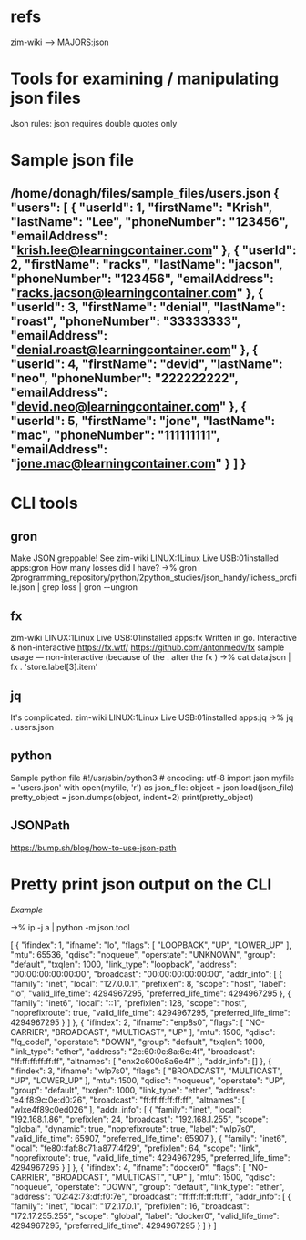 # refs
zim-wiki --> MAJORS:json
# Tools for examining / manipulating json files
Json rules:
    json requires double quotes only
# Sample json file
/home/donagh/files/sample_files/users.json
{
  "users": [
    {
      "userId": 1,
      "firstName": "Krish",
      "lastName": "Lee",
      "phoneNumber": "123456",
      "emailAddress": "krish.lee@learningcontainer.com"
    },
    {
      "userId": 2,
      "firstName": "racks",
      "lastName": "jacson",
      "phoneNumber": "123456",
      "emailAddress": "racks.jacson@learningcontainer.com"
    },
    {
      "userId": 3,
      "firstName": "denial",
      "lastName": "roast",
      "phoneNumber": "33333333",
      "emailAddress": "denial.roast@learningcontainer.com"
    },
    {
      "userId": 4,
      "firstName": "devid",
      "lastName": "neo",
      "phoneNumber": "222222222",
      "emailAddress": "devid.neo@learningcontainer.com"
    },
    {
      "userId": 5,
      "firstName": "jone",
      "lastName": "mac",
      "phoneNumber": "111111111",
      "emailAddress": "jone.mac@learningcontainer.com"
    }
  ]
}
 ----------------------------------------------------------------
# CLI tools
##                   gron
Make JSON greppable!
See zim-wiki LINUX:1Linux Live USB:01installed apps:gron
How many losses did I have?
->%  gron 2programming_repository/python/2python_studies/json_handy/lichess_profile.json | grep loss | gron --ungron
##                   fx 
zim-wiki LINUX:1Linux Live USB:01installed apps:fx
Written in go. Interactive & non-interactive
https://fx.wtf/
https://github.com/antonmedv/fx
sample usage — non-interactive (because of the . after the fx )
->% cat data.json | fx . 'store.label[3].item' 
##                   jq
It's complicated.
zim-wiki LINUX:1Linux Live USB:01installed apps:jq
->%  jq . users.json
##                   python
Sample python file
    #!/usr/sbin/python3
    # encoding: utf-8
    import json
    myfile = 'users.json'
    with open(myfile, 'r') as json_file:
        object = json.load(json_file)
        pretty_object = json.dumps(object, indent=2)
        print(pretty_object)
##                   JSONPath
https://bump.sh/blog/how-to-use-json-path
# Pretty print json output on the CLI
_Example_

->%  ip -j a | python -m json.tool

[
    {
        "ifindex": 1,
        "ifname": "lo",
        "flags": [
            "LOOPBACK",
            "UP",
            "LOWER_UP"
        ],
        "mtu": 65536,
        "qdisc": "noqueue",
        "operstate": "UNKNOWN",
        "group": "default",
        "txqlen": 1000,
        "link_type": "loopback",
        "address": "00:00:00:00:00:00",
        "broadcast": "00:00:00:00:00:00",
        "addr_info": [
            {
                "family": "inet",
                "local": "127.0.0.1",
                "prefixlen": 8,
                "scope": "host",
                "label": "lo",
                "valid_life_time": 4294967295,
                "preferred_life_time": 4294967295
            },
            {
                "family": "inet6",
                "local": "::1",
                "prefixlen": 128,
                "scope": "host",
                "noprefixroute": true,
                "valid_life_time": 4294967295,
                "preferred_life_time": 4294967295
            }
        ]
    },
    {
        "ifindex": 2,
        "ifname": "enp8s0",
        "flags": [
            "NO-CARRIER",
            "BROADCAST",
            "MULTICAST",
            "UP"
        ],
        "mtu": 1500,
        "qdisc": "fq_codel",
        "operstate": "DOWN",
        "group": "default",
        "txqlen": 1000,
        "link_type": "ether",
        "address": "2c:60:0c:8a:6e:4f",
        "broadcast": "ff:ff:ff:ff:ff:ff",
        "altnames": [
            "enx2c600c8a6e4f"
        ],
        "addr_info": []
    },
    {
        "ifindex": 3,
        "ifname": "wlp7s0",
        "flags": [
            "BROADCAST",
            "MULTICAST",
            "UP",
            "LOWER_UP"
        ],
        "mtu": 1500,
        "qdisc": "noqueue",
        "operstate": "UP",
        "group": "default",
        "txqlen": 1000,
        "link_type": "ether",
        "address": "e4:f8:9c:0e:d0:26",
        "broadcast": "ff:ff:ff:ff:ff:ff",
        "altnames": [
            "wlxe4f89c0ed026"
        ],
        "addr_info": [
            {
                "family": "inet",
                "local": "192.168.1.86",
                "prefixlen": 24,
                "broadcast": "192.168.1.255",
                "scope": "global",
                "dynamic": true,
                "noprefixroute": true,
                "label": "wlp7s0",
                "valid_life_time": 65907,
                "preferred_life_time": 65907
            },
            {
                "family": "inet6",
                "local": "fe80::faf:8c71:a877:4f29",
                "prefixlen": 64,
                "scope": "link",
                "noprefixroute": true,
                "valid_life_time": 4294967295,
                "preferred_life_time": 4294967295
            }
        ]
    },
    {
        "ifindex": 4,
        "ifname": "docker0",
        "flags": [
            "NO-CARRIER",
            "BROADCAST",
            "MULTICAST",
            "UP"
        ],
        "mtu": 1500,
        "qdisc": "noqueue",
        "operstate": "DOWN",
        "group": "default",
        "link_type": "ether",
        "address": "02:42:73:df:f0:7e",
        "broadcast": "ff:ff:ff:ff:ff:ff",
        "addr_info": [
            {
                "family": "inet",
                "local": "172.17.0.1",
                "prefixlen": 16,
                "broadcast": "172.17.255.255",
                "scope": "global",
                "label": "docker0",
                "valid_life_time": 4294967295,
                "preferred_life_time": 4294967295
            }
        ]
    }
]

